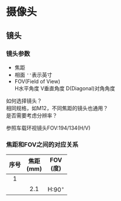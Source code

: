 # 摄像头

## 镜头

### 镜头参数
* 焦距
* 相面
  `''`表示英寸
* FOV(Field of View)  
  H水平角度 V垂直角度 D(Diagonal)对角角度 


如何选择镜头？  
相同规格，如M12，不同焦距的镜头也通用？  
是否需要考虑分辨率？

参照车载环视镜头FOV:194/134(H/V)

### 焦距和FOV之间的对应关系

 



|序号|焦距</br>(mm)|FOV</br>(度)|
|:---:|:---:|:---:|
|1|||
||2.1|H:$90^{\circ}$ |